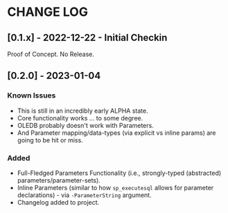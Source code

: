 #  CHANGE LOG

## [0.1.x] - 2022-12-22 - Initial Checkin
Proof of Concept. No Release. 

## [0.2.0] - 2023-01-04

### Known Issues
- This is still in an incredibly early ALPHA state. 
- Core functionality works ... to some degree. 
- OLEDB probably doesn't work with Parameters. 
- And Parameter mapping/data-types (via explicit vs inline params) are going to be hit or miss. 

### Added
- Full-Fledged Parameters Functionality (i.e., strongly-typed (abstracted) parameters/parameter-sets).
- Inline Parameters (similar to how `sp_executesql` allows for parameter declarations) - via `-ParameterString` argument. 
- Changelog added to project. 